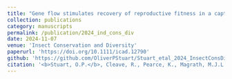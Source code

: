 ```yaml
---
title: "Gene flow stimulates recovery of reproductive fitness in a captive bred insect."
collection: publications
category: manuscripts
permalink: /publication/2024_ind_cons_div
date: 2024-11-07
venue: 'Insect Conservation and Diversity'
paperurl: 'https://doi.org/10.1111/icad.12790'
github: 'https://github.com/OliverPStuart/Stuart_etal_2024_InsectConsDiv'
citation: '<b>Stuart, O.P.</b>, Cleave, R., Pearce, K., Magrath, M.J.L., and Mikheyev, A.S. (2024). Gene flow stimulates recovery of reproductive fitness in a captive bred insect. <i>Insect Conservation and Diversity</i>.'
---
```

